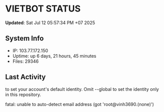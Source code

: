 # VIETBOT STATUS
**Updated**: Sat Jul 12 05:57:34 PM +07 2025

## System Info
- IP: 103.77.172.150
- Uptime: up 6 days, 21 hours, 45 minutes
- Files: 29346

## Last Activity

to set your account's default identity.
Omit --global to set the identity only in this repository.

fatal: unable to auto-detect email address (got 'root@vinh3690.(none)')
